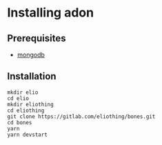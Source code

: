 # Installing adon
## Prerequisites
- [mongodb](mongo-db.html)
## Installation
```shell
mkdir elio
cd elio
mkdir eliothing
cd eliothing
git clone https://gitlab.com/eliothing/bones.git
cd bones
yarn
yarn devstart
```
